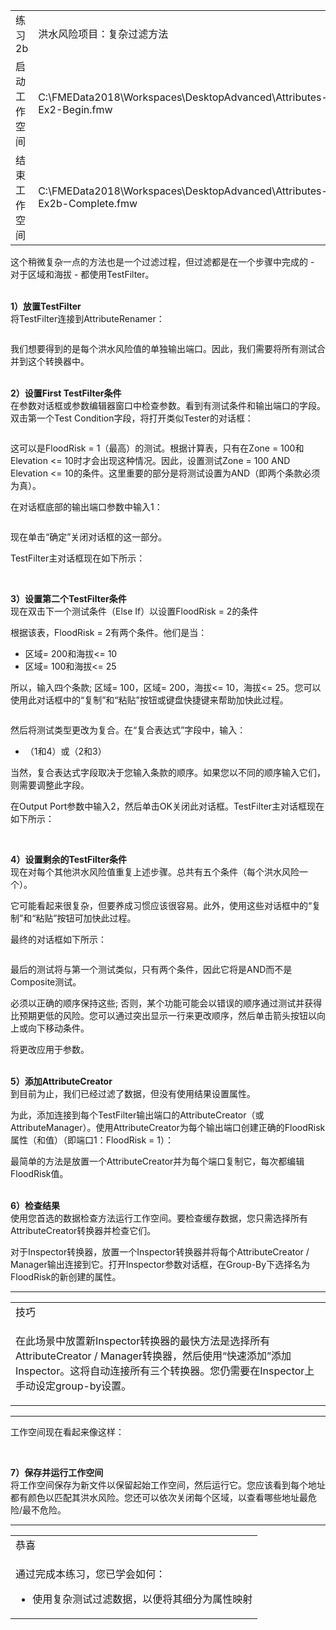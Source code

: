 
  <div id="readme" class="readme blob instapaper_body">
    <article class="markdown-body entry-content" itemprop="text">
<table>
<tbody><tr>
<td>
<i></i><font style="vertical-align: inherit;"><font style="vertical-align: inherit;">
练习2b
</font></font></td>
<td><font style="vertical-align: inherit;"><font style="vertical-align: inherit;">
洪水风险项目：复杂过滤方法
</font></font></td>
</tr>
<tr>
<td><font style="vertical-align: inherit;"><font style="vertical-align: inherit;">启动工作空间</font></font></td>
<td><font style="vertical-align: inherit;"><font style="vertical-align: inherit;">C:\FMEData2018\Workspaces\DesktopAdvanced\Attributes-Ex2-Begin.fmw</font></font></td>
</tr>
<tr>
<td><font style="vertical-align: inherit;"><font style="vertical-align: inherit;">结束工作空间</font></font></td>
<td><font style="vertical-align: inherit;"><font style="vertical-align: inherit;">C:\FMEData2018\Workspaces\DesktopAdvanced\Attributes-Ex2b-Complete.fmw</font></font></td>
</tr>
</tbody></table>
<p><font style="vertical-align: inherit;"><font style="vertical-align: inherit;">这个稍微复杂一点的方法也是一个过滤过程，但过滤都是在一个步骤中完成的 - 对于区域和海拔 - 都使用TestFilter。</font></font></p>
<p><br><strong><font style="vertical-align: inherit;"><font style="vertical-align: inherit;">1）放置TestFilter</font></font></strong>
<br><font style="vertical-align: inherit;"><font style="vertical-align: inherit;">将TestFilter连接到AttributeRenamer：</font></font></p>
<p><a target="_blank" href="https://github.com/safesoftware/FMETraining/blob/Desktop-Advanced-2018/DesktopAdvanced1Attributes/Images/Img1.225.Ex2b.TestFilterOnCanvas.png"><img src="./Images/Img1.225.Ex2b.TestFilterOnCanvas.png" alt="" style="max-width:100%;"></a></p>
<p><font style="vertical-align: inherit;"><font style="vertical-align: inherit;">我们想要得到的是每个洪水风险值的单独输出端口。</font><font style="vertical-align: inherit;">因此，我们需要将所有测试合并到这个转换器中。</font></font></p>
<p><br><strong><font style="vertical-align: inherit;"><font style="vertical-align: inherit;">2）设置First TestFilter条件</font></font></strong>
<br><font style="vertical-align: inherit;"><font style="vertical-align: inherit;">在参数对话框或参数编辑器窗口中检查参数。</font><font style="vertical-align: inherit;">看到有测试条件和输出端口的字段。</font><font style="vertical-align: inherit;">双击第一个Test Condition字段，将打开类似Tester的对话框：</font></font></p>
<p><a target="_blank" href="https://github.com/safesoftware/FMETraining/blob/Desktop-Advanced-2018/DesktopAdvanced1Attributes/Images/Img1.226.Ex2b.TestFilterFirstCondition.png"><img src="./Images/Img1.226.Ex2b.TestFilterFirstCondition.png" alt="" style="max-width:100%;"></a></p>
<p><font style="vertical-align: inherit;"><font style="vertical-align: inherit;">这可以是FloodRisk = 1（最高）的测试。</font><font style="vertical-align: inherit;">根据计算表，只有在Zone = 100和Elevation &lt;= 10时才会出现这种情况。因此，设置测试Zone = 100 AND Elevation &lt;= 10的条件。这里重要的部分是将测试设置为AND（即两个条款必须为真）。</font></font></p>
<p><font style="vertical-align: inherit;"><font style="vertical-align: inherit;">在对话框底部的输出端口参数中输入1：</font></font></p>
<p><a target="_blank" href="https://github.com/safesoftware/FMETraining/blob/Desktop-Advanced-2018/DesktopAdvanced1Attributes/Images/Img1.227.Ex2b.TestFilterFirstConditionSetup.png"><img src="./Images/Img1.227.Ex2b.TestFilterFirstConditionSetup.png" alt="" style="max-width:100%;"></a></p>
<p><font style="vertical-align: inherit;"><font style="vertical-align: inherit;">现在单击“确定”关闭对话框的这一部分。</font></font></p>
<p><font style="vertical-align: inherit;"><font style="vertical-align: inherit;">TestFilter主对话框现在如下所示：</font></font></p>
<p><a target="_blank" href="https://github.com/safesoftware/FMETraining/blob/Desktop-Advanced-2018/DesktopAdvanced1Attributes/Images/Img1.228.Ex2b.TestFilterAfterFirstCondition.png"><img src="./Images/Img1.228.Ex2b.TestFilterAfterFirstCondition.png" alt="" style="max-width:100%;"></a></p>
<p><br><strong><font style="vertical-align: inherit;"><font style="vertical-align: inherit;">3）设置第二个TestFilter条件</font></font></strong>
<br><font style="vertical-align: inherit;"><font style="vertical-align: inherit;">现在双击下一个测试条件（Else If）以设置FloodRisk = 2的条件</font></font></p>
<p><font style="vertical-align: inherit;"><font style="vertical-align: inherit;">根据该表，FloodRisk = 2有两个条件。</font><font style="vertical-align: inherit;">他们是当：</font></font></p>
<ul>
<li><font style="vertical-align: inherit;"><font style="vertical-align: inherit;">区域= 200和海拔&lt;= 10</font></font></li>
<li><font style="vertical-align: inherit;"><font style="vertical-align: inherit;">区域= 100和海拔&lt;= 25</font></font></li>
</ul>
<p><font style="vertical-align: inherit;"><font style="vertical-align: inherit;">所以，输入四个条款; </font><font style="vertical-align: inherit;">区域= 100，区域= 200，海拔&lt;= 10，海拔&lt;= 25。</font><font style="vertical-align: inherit;">您可以使用此对话框中的“复制”和“粘贴”按钮或键盘快捷键来帮助加快此过程。</font></font></p>
<p><a target="_blank" href="https://github.com/safesoftware/FMETraining/blob/Desktop-Advanced-2018/DesktopAdvanced1Attributes/Images/Img1.229.Ex2b.TestFilterSecondConditionSetup.png"><img src="./Images/Img1.229.Ex2b.TestFilterSecondConditionSetup.png" alt="" style="max-width:100%;"></a></p>
<p><font style="vertical-align: inherit;"><font style="vertical-align: inherit;">然后将测试类型更改为复合。</font><font style="vertical-align: inherit;">在“复合表达式”字段中，输入：</font></font></p>
<ul>
<li><font style="vertical-align: inherit;"><font style="vertical-align: inherit;">（1和4）或（2和3）</font></font></li>
</ul>
<p><font style="vertical-align: inherit;"><font style="vertical-align: inherit;">当然，复合表达式字段取决于您输入条款的顺序。</font><font style="vertical-align: inherit;">如果您以不同的顺序输入它们，则需要调整此字段。</font></font></p>
<p><font style="vertical-align: inherit;"><font style="vertical-align: inherit;">在Output Port参数中输入2，然后单击OK关闭此对话框。</font><font style="vertical-align: inherit;">TestFilter主对话框现在如下所示：</font></font></p>
<p><a target="_blank" href="https://github.com/safesoftware/FMETraining/blob/Desktop-Advanced-2018/DesktopAdvanced1Attributes/Images/Img1.231.Ex2b.TestFilterAfterSecondCondition.png"><img src="./Images/Img1.231.Ex2b.TestFilterAfterSecondCondition.png" alt="" style="max-width:100%;"></a></p>
<p><br><strong><font style="vertical-align: inherit;"><font style="vertical-align: inherit;">4）设置剩余的TestFilter条件</font></font></strong>
<br><font style="vertical-align: inherit;"><font style="vertical-align: inherit;">现在对每个其他洪水风险值重复上述步骤。</font><font style="vertical-align: inherit;">总共有五个条件（每个洪水风险一个）。</font></font></p>
<p><font style="vertical-align: inherit;"><font style="vertical-align: inherit;">它可能看起来很复杂，但要养成习惯应该很容易。</font><font style="vertical-align: inherit;">此外，使用这些对话框中的“复制”和“粘贴”按钮可加快此过程。</font></font></p>
<p><font style="vertical-align: inherit;"><font style="vertical-align: inherit;">最终的对话框如下所示：</font></font></p>
<p><a target="_blank" href="https://github.com/safesoftware/FMETraining/blob/Desktop-Advanced-2018/DesktopAdvanced1Attributes/Images/Img1.232.Ex2b.FinalTestFilter.png"><img src="./Images/Img1.232.Ex2b.FinalTestFilter.png" alt="" style="max-width:100%;"></a></p>
<p><font style="vertical-align: inherit;"><font style="vertical-align: inherit;">最后的测试将与第一个测试类似，只有两个条件，因此它将是AND而不是Composite测试。</font></font></p>
<p><font style="vertical-align: inherit;"><font style="vertical-align: inherit;">必须以正确的顺序保持这些; </font><font style="vertical-align: inherit;">否则，某个功能可能会以错误的顺序通过测试并获得比预期更低的风险。</font><font style="vertical-align: inherit;">您可以通过突出显示一行来更改顺序，然后单击箭头按钮以向上或向下移动条件。</font></font></p>
<p><font style="vertical-align: inherit;"><font style="vertical-align: inherit;">将更改应用于参数。</font></font></p>
<p><br><strong><font style="vertical-align: inherit;"><font style="vertical-align: inherit;">5）添加AttributeCreator</font></font></strong>
<br><font style="vertical-align: inherit;"><font style="vertical-align: inherit;">到目前为止，我们已经过滤了数据，但没有使用结果设置属性。</font></font></p>
<p><font style="vertical-align: inherit;"><font style="vertical-align: inherit;">为此，添加连接到每个TestFilter输出端口的AttributeCreator（或AttributeManager）。</font><font style="vertical-align: inherit;">使用AttributeCreator为每个输出端口创建正确的FloodRisk属性（和值）（即端口1：FloodRisk = 1）：</font></font></p>
<p><font style="vertical-align: inherit;"><font style="vertical-align: inherit;">最简单的方法是放置一个AttributeCreator并为每个端口复制它，每次都编辑FloodRisk值。</font></font></p>
<p><br><strong><font style="vertical-align: inherit;"><font style="vertical-align: inherit;">6）检查结果</font></font></strong>
<br><font style="vertical-align: inherit;"><font style="vertical-align: inherit;">使用您首选的数据检查方法运行工作空间。</font><font style="vertical-align: inherit;">要检查缓存数据，您只需选择所有AttributeCreator转换器并检查它们。</font></font></p>
<p><font style="vertical-align: inherit;"><font style="vertical-align: inherit;">对于Inspector转换器，放置一个Inspector转换器并将每个AttributeCreator / Manager输出连接到它。</font><font style="vertical-align: inherit;">打开Inspector参数对话框，在Group-By下选择名为FloodRisk的新创建的属性。</font></font></p>
<hr>
 
<table>
<tbody><tr>
<td>
<i></i><font style="vertical-align: inherit;"><font style="vertical-align: inherit;">
技巧
</font></font></td>
</tr>
<tr>
<td><font style="vertical-align: inherit;"><font style="vertical-align: inherit;">

在此场景中放置新Inspector转换器的最快方法是选择所有AttributeCreator / Manager转换器，然后使用“快速添加”添加Inspector。</font><font style="vertical-align: inherit;">这将自动连接所有三个转换器。</font><font style="vertical-align: inherit;">您仍需要在Inspector上手动设定group-by设置。

</font></font></td>
</tr>
</tbody></table>
<hr>
<p><font style="vertical-align: inherit;"><font style="vertical-align: inherit;">工作空间现在看起来像这样：</font></font></p>
<p><a target="_blank" href="https://github.com/safesoftware/FMETraining/blob/Desktop-Advanced-2018/DesktopAdvanced1Attributes/Images/Img1.233.Ex2b.FinalWorkspace.png"><img src="./Images/Img1.233.Ex2b.FinalWorkspace.png" alt="" style="max-width:100%;"></a></p>
<p><br><strong><font style="vertical-align: inherit;"><font style="vertical-align: inherit;">7）保存并运行工作空间</font></font></strong>
<br><font style="vertical-align: inherit;"><font style="vertical-align: inherit;">将工作空间保存为新文件以保留起始工作空间，然后运行它。</font><font style="vertical-align: inherit;">您应该看到每个地址都有颜色以匹配其洪水风险。</font><font style="vertical-align: inherit;">您还可以依次关闭每个区域，以查看哪些地址最危险/最不危险。</font></font></p>
<hr>
 
<table>
<tbody><tr>
<td>
<i></i><font style="vertical-align: inherit;"><font style="vertical-align: inherit;">
恭喜
</font></font></td>
</tr>
<tr>
<td><font style="vertical-align: inherit;"><font style="vertical-align: inherit;">

通过完成本练习，您已学会如何：
</font></font><ul><li><font style="vertical-align: inherit;"><font style="vertical-align: inherit;">使用复杂测试过滤数据，以便将其细分为属性映射</font></font></li></ul>

</td>
</tr>
</tbody></table>
</article>
  </div>
</div></body></html>
